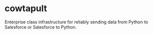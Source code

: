 cowtapult
=========

Enterprise class infrastructure for reliably sending data from Python to Salesforce or Salesforce to Python.
